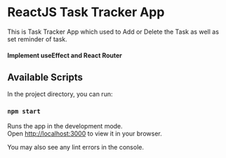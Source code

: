 <h1>ReactJS Task Tracker App</h1>
<p> This is Task Tracker App which used to Add or Delete the Task as well as set reminder of task.</p>
<h4>Implement useEffect and React Router</h4>

## Available Scripts

In the project directory, you can run:

### `npm start`

Runs the app in the development mode.\
Open [http://localhost:3000](http://localhost:3000) to view it in your browser.

You may also see any lint errors in the console.
